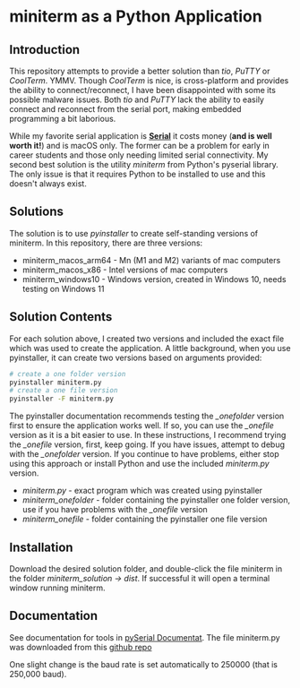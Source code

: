 # miniterm as a Python Application

## Introduction
This repository attempts to provide a better solution than *tio*, *PuTTY* or *CoolTerm*. YMMV. Though *CoolTerm* is nice, is cross-platform and provides the ability to connect/reconnect, I have been disappointed with some its possible malware issues. Both *tio* and *PuTTY* lack the ability to easily connect and reconnect from the serial port, making embedded programming a bit laborious.

While my favorite serial application is [**Serial**](https://www.decisivetactics.com/products/serial/) it costs money (**and is well worth it!**) and is macOS only. The former can be a problem for early in career students and those only needing limited serial connectivity. My second best solution is the utility *miniterm* from Python's pyserial library. The only issue is that it requires Python to be installed to use and this doesn't always exist.


## Solutions
The solution is to use *pyinstaller* to create self-standing versions of miniterm. In this repository, there are three versions:
* miniterm_macos_arm64 - Mn (M1 and M2) variants of mac computers
* miniterm_macos_x86 - Intel versions of mac computers
* miniterm_windows10 - Windows version, created in Windows 10, needs testing on Windows 11

## Solution Contents
For each solution above, I created two versions and included the exact file which was used to create the application. A little background, when you use pyinstaller, it can create two versions based on arguments provided:
```bash
# create a one folder version
pyinstaller miniterm.py
# create a one file version
pyinstaller -F miniterm.py 
```

The pyinstaller documentation recommends testing the *_onefolder* version first to ensure the application works well. If so, you can use the *_onefile* version as it is a bit easier to use. In these instructions, I recommend trying the *_onefile* version, first, keep going. If you have issues, attempt to debug with the *_onefolder* version. If you continue to have problems, either stop using this approach or install Python and use the included *miniterm.py* version.
* *miniterm.py* - exact program which was created using pyinstaller
* *miniterm_onefolder* - folder containing the pyinstaller one folder version, use if you have problems with the *_onefile* version
* *miniterm_onefile* - folder containing the pyinstaller one file version

## Installation
Download the desired solution folder, and double-click the file miniterm in the folder *miniterm_solution -> dist*. If successful it will open a terminal window running miniterm.

## Documentation
See documentation for tools in [pySerial Documentat](https://pyserial.readthedocs.io/en/latest/). The file miniterm.py was downloaded from this [github repo](https://github.com/pyserial/)

One slight change is the baud rate is set automatically to 250000 (that is 250,000 baud).